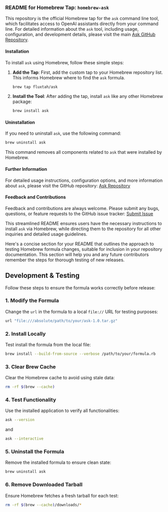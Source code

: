 ### README for Homebrew Tap: `homebrew-ask`

This repository is the official Homebrew tap for the `ask` command line tool, which facilitates access to OpenAI assistants directly from your command line. For detailed information about the `ask` tool, including usage, configuration, and development details, please visit the main [Ask GitHub Repository](https://github.com/fluxtah/ask).

#### Installation

To install `ask` using Homebrew, follow these simple steps:

1. **Add the Tap**:
   First, add the custom tap to your Homebrew repository list. This informs Homebrew where to find the `ask` formula.
   ```bash
   brew tap fluxtah/ask
   ```

2. **Install the Tool**:
   After adding the tap, install `ask` like any other Homebrew package:
   ```bash
   brew install ask
   ```

#### Uninstallation

If you need to uninstall `ask`, use the following command:
```bash
brew uninstall ask
```

This command removes all components related to `ask` that were installed by Homebrew.

#### Further Information

For detailed usage instructions, configuration options, and more information about `ask`, please visit the GitHub repository:
[Ask Repository](https://github.com/fluxtah/ask)

#### Feedback and Contributions

Feedback and contributions are always welcome. Please submit any bugs, questions, or feature requests to the GitHub issue tracker:
[Submit Issue](https://github.com/fluxtah/ask/issues)

This streamlined README ensures users have the necessary instructions to install `ask` via Homebrew, while directing them to the repository for all other inquiries and detailed usage guidelines.

Here's a concise section for your README that outlines the approach to testing Homebrew formula changes, suitable for inclusion in your repository documentation. This section will help you and any future contributors remember the steps for thorough testing of new releases.

## Development & Testing
Follow these steps to ensure the formula works correctly before release:

### 1. Modify the Formula
Change the `url` in the formula to a local `file://` URL for testing purposes:
```ruby
url "file:///absolute/path/to/your/ask-1.0.tar.gz"
```

### 2. Install Locally
Test install the formula from the local file:
```bash
brew install --build-from-source --verbose /path/to/your/formula.rb
```

### 3. Clear Brew Cache
Clear the Homebrew cache to avoid using stale data:
```bash
rm -rf $(brew --cache)
```

### 4. Test Functionality
Use the installed application to verify all functionalities:
```bash
ask --version
```

and

```bash
ask --interactive
```

### 5. Uninstall the Formula
Remove the installed formula to ensure clean state:
```bash
brew uninstall ask
```

### 6. Remove Downloaded Tarball
Ensure Homebrew fetches a fresh tarball for each test:
```bash
rm -rf $(brew --cache)/downloads/*
```
